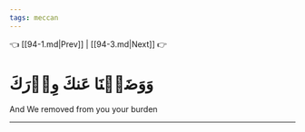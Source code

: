 ```yaml
---
tags: meccan
---
```


👈 [[94-1.md|Prev]] | [[94-3.md|Next]] 👉

# وَوَضَعۡنَا عَنكَ وِزۡرَكَ

And We removed from you your burden

---

